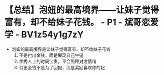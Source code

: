 # 【总结】泡妞的最高境界——让妹子觉得富有，却不给妹子花钱。 - P1 - 斌哥恋爱学 - BV1z54y1g7zY

-   泡妞的最高境界是让妹子觉得富有，却不给妹子花钱
    1.  不是付出金钱，而是展现自己牛逼
    2.  优秀人士的时间宝贵，不会照顾对方情绪
    3.  付出金钱不是为了回报，而是奖励喜欢你的妞